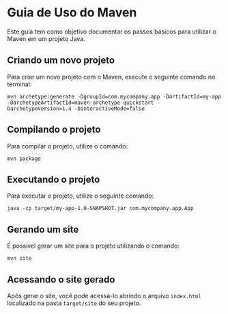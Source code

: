 # Guia de Uso do Maven

Este guia tem como objetivo documentar os passos básicos para utilizar o Maven em um projeto Java.

## Criando um novo projeto

Para criar um novo projeto com o Maven, execute o seguinte comando no terminal:

```
mvn archetype:generate -DgroupId=com.mycompany.app -DartifactId=my-app -DarchetypeArtifactId=maven-archetype-quickstart -DarchetypeVersion=1.4 -DinteractiveMode=false
```

## Compilando o projeto

Para compilar o projeto, utilize o comando:

```
mvn package
```

## Executando o projeto

Para executar o projeto, utilize o seguinte comando:

```
java -cp target/my-app-1.0-SNAPSHOT.jar com.mycompany.app.App
```

## Gerando um site

É possível gerar um site para o projeto utilizando o comando:

```
mvn site
```

## Acessando o site gerado

Após gerar o site, você pode acessá-lo abrindo o arquivo `index.html` localizado na pasta `target/site` do seu projeto.
